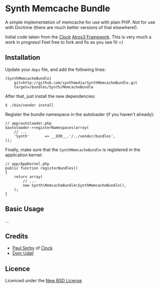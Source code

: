 # Synth Memcache Bundle

A simple implementation of memcache for use with plain PHP. Not for use with Doctrine (there are
much better versions of that elsewhere!).

Initial code taken from the [Clock](http://www.clock.co.uk)
[Atrox3 Framework](https://github.com/PabloSerbo/Atrox3). This is very much a work in progress! Feel
free to fork and fix as you see fit =)

## Installation

Update your `deps` file, and add the following lines:

    [SynthMemcacheBundle]
        git=http://github.com/synthmedia/SynthMemcacheBundle.git
        target=/bundles/Synth/MemcacheBundle

After that, just install the new dependencies:

    $ ./bin/vendor install

Register the bundle namespace in the autoloader (if you haven't already):

    // app/autoloader.php
    $autoloader->registerNamespaces(array(
        // ...
        'Synth'       => __DIR__.'/../vendor/bundles',
    ));

Finally, make sure that the `SynthMemcacheBundle` is registered in the application kernel:

    // app/AppKernel.php
    public function registerBundles()
    {
        return array(
            // ...
            new Synth\MemcacheBundle\SynthMemcacheBundle(),
        );
    }

## Basic Usage

...

## Credits
* [Paul Serby](https://github.com/PabloSerbo/) of [Clock](http://www.clock.co.uk)
* [Dom Udall](https://github.com/dmno/)

## Licence
Licenced under the [New BSD License](http://opensource.org/licenses/bsd-license.php)
